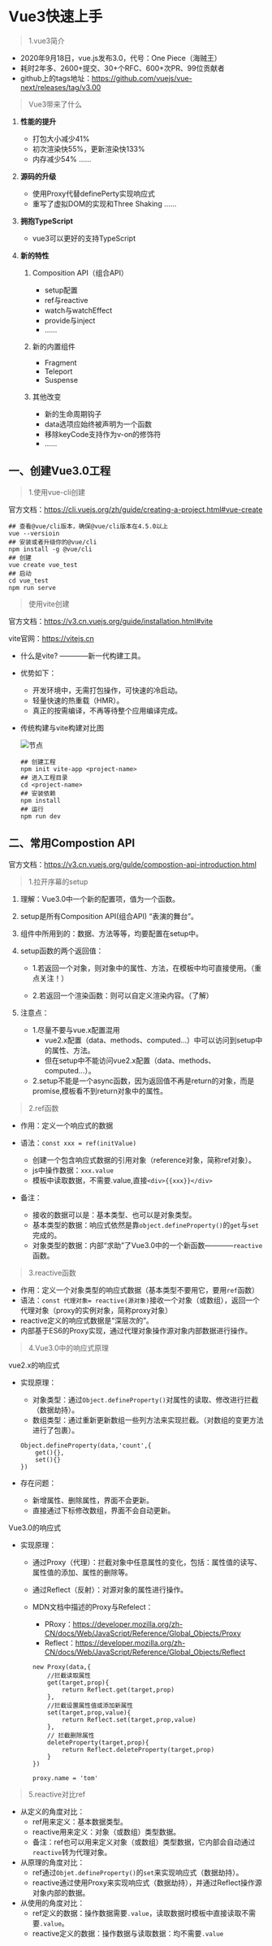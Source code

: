 # Vue3快速上手

> 1.vue3简介

- 2020年9月18日，vue.js发布3.0，代号：One Piece（海贼王）
- 耗时2年多、2600+提交、30+个RFC、600+次PR、99位贡献者
- github上的tags地址：https://github.com/vuejs/vue-next/releases/tag/v3.00

> Vue3带来了什么

1. **性能的提升**

    - 打包大小减少41%
    - 初次渲染快55%，更新渲染快133%
    - 内存减少54%
    ......

2. **源码的升级**

    - 使用Proxy代替definePerty实现响应式
    - 重写了虚拟DOM的实现和Three Shaking
    ......

3. **拥抱TypeScript**

    - vue3可以更好的支持TypeScript

4. **新的特性**

    1. Composition API（组合API）
        - setup配置
        - ref与reactive
        - watch与watchEffect
        - provide与inject
        - ......
    
    2. 新的内置组件
        - Fragment
        - Teleport
        - Suspense
    
    3. 其他改变
        - 新的生命周期钩子
        - data选项应始终被声明为一个函数
        - 移除keyCode支持作为v-on的修饰符
        - ......

## 一、创建Vue3.0工程

> 1.使用vue-cli创建

官方文档：https://cli.vuejs.org/zh/guide/creating-a-project.html#vue-create

    ## 查看@vue/cli版本，确保@vue/cli版本在4.5.0以上
    vue --versioin
    ## 安装或者升级你的@vue/cli
    npm install -g @vue/cli
    ## 创建
    vue create vue_test
    ## 启动
    cd vue_test
    npm run serve

> 使用vite创建

官方文档：https://v3.cn.vuejs.org/guide/installation.html#vite


vite官网：https://vitejs.cn

- 什么是vite? ————新一代构建工具。
- 优势如下：
    - 开发环境中，无需打包操作，可快速的冷启动。
    - 轻量快速的热重载（HMR）。
    - 真正的按需编译，不再等待整个应用编译完成。

- 传统构建与vite构建对比图

    ![节点](./public/vite.png)

    ```
    ## 创建工程
    npm init vite-app <project-name>
    ## 进入工程目录
    cd <project-name>
    ## 安装依赖
    npm install
    ## 运行
    npm run dev
    ```

## 二、常用Compostion API

官方文档：https://v3.cn.vuejs.org/gulde/compostion-api-introduction.html

> 1.拉开序幕的setup
    
1. 理解：Vue3.0中一个新的配置项，值为一个函数。


2. setup是所有Composition API(组合API) “表演的舞台”。

3. 组件中所用到的：数据、方法等等，均要配置在setup中。

4. setup函数的两个返回值：
    
    - 1.若返回一个对象，则对象中的属性、方法，在模板中均可直接使用。（重点关注！）
    
    - 2.若返回一个渲染函数：则可以自定义渲染内容。（了解）

5. 注意点：

    - 1.尽量不要与vue.x配置混用
        - vue2.x配置（data、methods、computed...）中可以访问到setup中的属性、方法。
        - 但在setup中不能访问vue2.x配置（data、methods、computed...）。
    - 2.setup不能是一个async函数，因为返回值不再是return的对象，而是promise,模板看不到return对象中的属性。

> 2.ref函数

- 作用：定义一个响应式的数据
- 语法：```const xxx = ref(initValue)```
    - 创建一个包含响应式数据的引用对象（reference对象，简称ref对象）。
    - js中操作数据：```xxx.value```
    - 模板中读取数据，不需要.value,直接```<div>{{xxx}}</div>```

- 备注：
    - 接收的数据可以是：基本类型、也可以是对象类型。
    - 基本类型的数据：响应式依然是靠```object.defineProperty()```的```get```与```set```完成的。
    - 对象类型的数据：内部“求助”了Vue3.0中的一个新函数————```reactive```函数。

> 3.reactive函数

- 作用：定义一个对象类型的响应式数据（基本类型不要用它，要用`ref`函数）
- 语法：`const 代理对象= reactive(源对象)`接收一个对象（或数组），返回一个代理对象（proxy的实例对象，简称proxy对象）
- reactive定义的响应式数据是“深层次的”。
- 内部基于ES6的Proxy实现，通过代理对象操作源对象内部数据进行操作。

> 4.Vue3.0中的响应式原理

vue2.x的响应式

- 实现原理：
    - 对象类型：通过`Object.defineProperty()`对属性的读取、修改进行拦截（数据劫持）。
    - 数组类型：通过重新更新数组一些列方法来实现拦截。（对数组的变更方法进行了包裹）。

    ```
    Object.defineProperty(data,'count',{
        get(){},
        set(){}
    })
    ```

- 存在问题：
    - 新增属性、删除属性，界面不会更新。
    - 直接通过下标修改数组，界面不会自动更新。

Vue3.0的响应式

- 实现原理：
    - 通过Proxy（代理）：拦截对象中任意属性的变化，包括：属性值的读写、属性值的添加、属性的删除等。
    - 通过Reflect（反射）：对源对象的属性进行操作。
    - MDN文档中描述的Proxy与Refelect：
        - PRoxy：https://developer.mozilla.org/zh-CN/docs/Web/JavaScript/Reference/Global_Objects/Proxy
        - Reflect：https://developer.mozilla.org/zh-CN/docs/Web/JavaScript/Reference/Global_Objects/Reflect

        ```
        new Proxy(data,{
            //拦截读取属性
            get(target,prop){
                return Reflect.get(target,prop)
            },
            //拦截设置属性值或添加新属性
            set(target,prop,value){
                return Reflect.set(target,prop,value)
            },
            // 拦截删除属性
            deleteProperty(target,prop){
                return Reflect.deleteProperty(target,prop)
            }
        })

        proxy.name = 'tom'
        ```

> 5.reactive对比ref

- 从定义的角度对比：
    - ref用来定义：基本数据类型。
    - reactive用来定义：对象（或数组）类型数据。
    - 备注：ref也可以用来定义对象（或数组）类型数据，它内部会自动通过`reactive`转为代理对象。
- 从原理的角度对比：
    - ref通过`Objet.defineProperty()`的`set`来实现响应式（数据劫持）。
    - reactive通过使用Proxy来实现响应式（数据劫持），并通过Reflect操作源对象内部的数据。
- 从使用的角度对比：
    - ref定义的数据：操作数据需要`.value`，读取数据时模板中直接读取不需要`.value`。
    - reactive定义的数据：操作数据与读取数据：均不需要`.value`